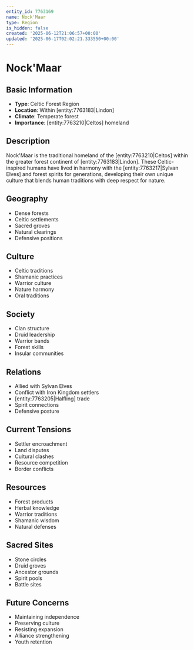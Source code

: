 ```yaml
---
entity_id: 7763169
name: Nock'Maar
type: Region
is_hidden: false
created: '2025-06-12T21:06:57+00:00'
updated: '2025-06-17T02:02:21.333550+00:00'
---
```


# Nock'Maar

## Basic Information

- **Type**: Celtic Forest Region
- **Location**: Within [entity:7763183|Lindon]
- **Climate**: Temperate forest
- **Importance**: [entity:7763210|Celtos] homeland

## Description

Nock'Maar is the traditional homeland of the [entity:7763210|Celtos] within the greater forest continent of [entity:7763183|Lindon]. These Celtic-inspired humans have lived in harmony with the [entity:7763217|Sylvan Elves] and forest spirits for generations, developing their own unique culture that blends human traditions with deep respect for nature.

## Geography

- Dense forests
- Celtic settlements
- Sacred groves
- Natural clearings
- Defensive positions

## Culture

- Celtic traditions
- Shamanic practices
- Warrior culture
- Nature harmony
- Oral traditions

## Society

- Clan structure
- Druid leadership
- Warrior bands
- Forest skills
- Insular communities

## Relations

- Allied with Sylvan Elves
- Conflict with Iron Kingdom settlers
- [entity:7763205|Halfling] trade
- Spirit connections
- Defensive posture

## Current Tensions

- Settler encroachment
- Land disputes
- Cultural clashes
- Resource competition
- Border conflicts

## Resources

- Forest products
- Herbal knowledge
- Warrior traditions
- Shamanic wisdom
- Natural defenses

## Sacred Sites

- Stone circles
- Druid groves
- Ancestor grounds
- Spirit pools
- Battle sites

## Future Concerns

- Maintaining independence
- Preserving culture
- Resisting expansion
- Alliance strengthening
- Youth retention